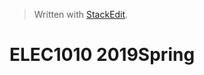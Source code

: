 


> Written with [StackEdit](https://stackedit.io/).
# ELEC1010 2019Spring

#
<!--stackedit_data:
eyJoaXN0b3J5IjpbMTUwNjg4Nzc0XX0=
-->